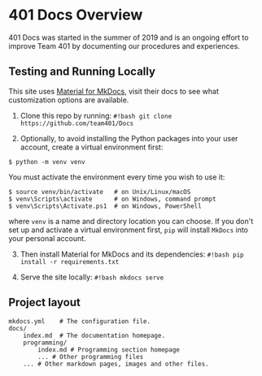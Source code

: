 # 401 Docs Overview

401 Docs was started in the summer of 2019 and is an ongoing effort to improve Team 401 by documenting our procedures and experiences.

## Testing and Running Locally

This site uses [Material for MkDocs](https://squidfunk.github.io/mkdocs-material/), visit their docs to see what customization options are available.

1. Clone this repo by running: `#!bash git clone https://github.com/team401/Docs`

2. Optionally, to avoid installing the Python packages into your user account,
create a virtual environment first:
```
$ python -m venv venv
```
You must activate the environment every time you wish to use it:
```
$ source venv/bin/activate   # on Unix/Linux/macOS
$ venv\Scripts\activate      # on Windows, command prompt
$ venv\Scripts\Activate.ps1  # on Windows, PowerShell
```
where `venv` is a name and directory location you can choose.
If you don't set up and activate a virtual environment first,
`pip` will install `MkDocs` into your personal account.

3. Then install Material for MkDocs and its dependencies: `#!bash pip install -r requirements.txt`

4. Serve the site locally: `#!bash mkdocs serve`

## Project layout

    mkdocs.yml    # The configuration file.
    docs/
        index.md  # The documentation homepage.
        programming/
            index.md # Programming section homepage
            ... # Other programming files
        ... # Other markdown pages, images and other files.
